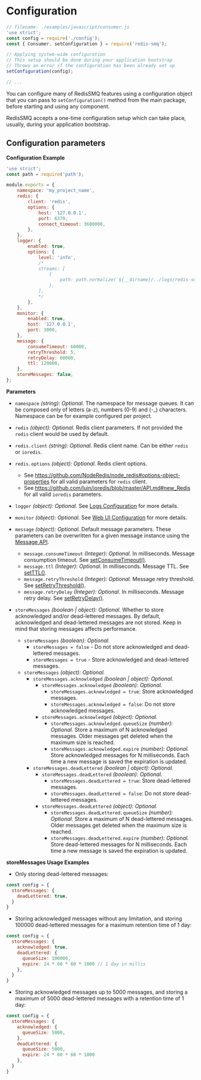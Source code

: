 # Configuration

```javascript
// filename: ./examples/javascript/consumer.js
'use strict';
const config = require('./config');
const { Consumer, setConfiguration } = require('redis-smq');

// Applying system-wide configuration
// This setup should be done during your application bootstrap
// Throws an error if the configuration has been already set up
setConfiguration(config);

// ...
```

You can configure many of RedisSMQ features using a configuration object that you can pass to `setConfiguration()` method from the main package, before starting and using any component.

RedisSMQ accepts a one-time configuration setup which can take place, usually, during your application bootstrap. 

## Configuration parameters

**Configuration Example**

```javascript
'use strict';
const path = require('path');

module.exports = {
    namespace: 'my_project_name',
    redis: {
        client: 'redis',
        options: {
            host: '127.0.0.1',
            port: 6379,
            connect_timeout: 3600000,
        },
    },
    logger: {
        enabled: true,
        options: {
            level: 'info',
            /*
            streams: [
                {
                    path: path.normalize(`${__dirname}/../logs/redis-smq.log`)
                },
            ],
            */
        },
    },
    monitor: {
        enabled: true,
        host: '127.0.0.1',
        port: 3000,
    },
    message: {
        consumeTimeout: 60000,
        retryThreshold: 5,
        retryDelay: 60000,
        ttl: 120000,
    },
    storeMessages: false,
};
```

**Parameters**

- `namespace` *(string): Optional.* The namespace for message queues. It can be composed only of letters (a-z),
  numbers (0-9) and (-_) characters. Namespace can be for example configured per project.

- `redis` *(object): Optional.* Redis client parameters. If not provided the `redis` client would be used by default.

- `redis.client` *(string): Optional.* Redis client name. Can be either `redis` or `ioredis`.

- `redis.options` *(object): Optional.* Redis client options.
   - See https://github.com/NodeRedis/node_redis#options-object-properties for all valid parameters for `redis` client.
   - See https://github.com/luin/ioredis/blob/master/API.md#new_Redis for all valid `ioredis` parameters.

- `logger` *(object): Optional.* See [Logs Configuration](logs.md#configuration) for more details.

- `monitor` *(object): Optional.* See [Web UI Configuration](web-ui.md#configuration) for more details.

- `message` *(object): Optional.* Default message parameters. These parameters can be overwritten for a given message 
instance using the [Message API](api/message.md). 
  - `message.consumeTimeout` *(Integer): Optional.* In milliseconds. Message consumption timeout. See [setConsumeTimeout()](/docs/api/message.md#messageprototypesetconsumetimeout).
  - `message.ttl` *(Integer): Optional.* In milliseconds. Message TTL. See [setTTL()](/docs/api/message.md#messageprototypesetttl).
  - `message.retryThreshold` *(Integer): Optional.* Message retry threshold. See [setRetryThreshold()](/docs/api/message.md#messageprototypesetretrythreshold).
  - `message.retryDelay` *(Integer): Optional.* In milliseconds. Message retry delay. See [setRetryDelay()](/docs/api/message.md#messageprototypesetretrydelay).

- `storeMessages` *(boolean | object): Optional.* Whether to store acknowledged and/or dead-lettered messages. By default, acknowledged and dead-lettered messages are not stored. Keep in mind that storing messages affects performance.
  - `storeMessages` *(boolean): Optional.*
    - `storeMessages = false` - Do not store acknowledged and dead-lettered messages. 
    - `storeMessages = true` - Store acknowledged and dead-lettered messages.
  - `storeMessages` *(object): Optional.*
    - `storeMessages.acknowledged` *(boolean | object): Optional.*
      - `storeMessages.acknowledged` *(boolean): Optional.*
        - `storeMessages.acknowledged = true`: Store acknowledged messages.
        - `storeMessages.acknowledged = false`: Do not store acknowledged messages.
      - `storeMessages.acknowledged` *(object): Optional.*
        - `storeMessages.acknowledged.queueSize` *(number): Optional.* Store a maximum of N acknowledged messages. Older messages get deleted when the maximum size is reached.
        - `storeMessages.acknowledged.expire` *(number): Optional.* Store acknowledged messages for N milliseconds. Each time a new message is saved the expiration is updated.
    - `storeMessages.deadLettered` *(boolean | object): Optional.*
      - `storeMessages.deadLettered` *(boolean): Optional.*
        - `storeMessages.deadLettered = true`: Store dead-lettered messages.
        - `storeMessages.deadLettered = false`: Do not store dead-lettered messages.
      - `storeMessages.deadLettered` *(object): Optional.*
        - `storeMessages.deadLettered.queueSize` *(number): Optional.* Store a maximum of N dead-lettered messages. Older messages get deleted when the maximum size is reached.
        - `storeMessages.deadLettered.expire` *(number): Optional.* Store dead-lettered messages for N milliseconds. Each time a new message is saved the expiration is updated.

  
**storeMessages Usage Examples**

- Only storing dead-lettered messages:

```javascript
const config = {
  storeMessages: {
    deadLettered: true,
  }
}
```

- Storing acknowledged messages without any limitation, and storing 100000 dead-lettered messages for a maximum retention time of 1 day:

```javascript
const config = {
  storeMessages: {
    acknowledged: true,
    deadLettered: {
      queueSize: 100000,
      expire: 24 * 60 * 60 * 1000 // 1 day in millis
    },
  }
}
```

- Storing acknowledged messages up to 5000 messages, and storing a maximum of 5000 dead-lettered messages with a retention time of 1 day:

```javascript
const config = {
  storeMessages: {
    acknowledged: {
      queueSize: 5000,
    },
    deadLettered: {
      queueSize: 5000,
      expire: 24 * 60 * 60 * 1000
    },
  }
}
```